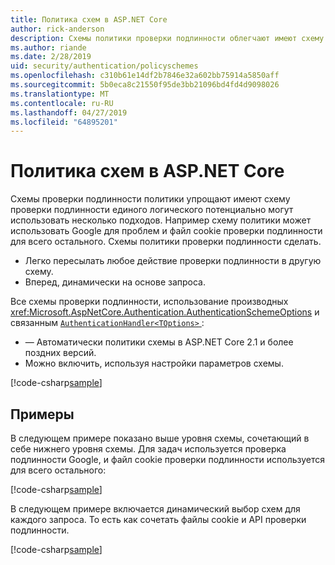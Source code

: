 ```yaml
---
title: Политика схем в ASP.NET Core
author: rick-anderson
description: Схемы политики проверки подлинности облегчают имеют схему проверки подлинности единого логического
ms.author: riande
ms.date: 2/28/2019
uid: security/authentication/policyschemes
ms.openlocfilehash: c310b61e14df2b7846e32a602bb75914a5850aff
ms.sourcegitcommit: 5b0eca8c21550f95de3bb21096bd4fd4d9098026
ms.translationtype: MT
ms.contentlocale: ru-RU
ms.lasthandoff: 04/27/2019
ms.locfileid: "64895201"
---
```

# <a name="policy-schemes-in-aspnet-core"></a>Политика схем в ASP.NET Core

Схемы проверки подлинности политики упрощают имеют схему проверки подлинности единого логического потенциально могут использовать несколько подходов. Например схему политики может использовать Google для проблем и файл cookie проверки подлинности для всего остального. Схемы политики проверки подлинности сделать.

* Легко пересылать любое действие проверки подлинности в другую схему.
* Вперед, динамически на основе запроса.

Все схемы проверки подлинности, использование производных <xref:Microsoft.AspNetCore.Authentication.AuthenticationSchemeOptions> и связанным [ `AuthenticationHandler<TOptions>` ](/dotnet/api/microsoft.aspnetcore.authentication.authenticationhandler-1):

* — Автоматически политики схемы в ASP.NET Core 2.1 и более поздних версий.
* Можно включить, используя настройки параметров схемы.

[!code-csharp[sample](policyschemes/samples/AuthenticationSchemeOptions.cs?name=snippet)]

## <a name="examples"></a>Примеры

В следующем примере показано выше уровня схемы, сочетающий в себе нижнего уровня схемы. Для задач используется проверка подлинности Google, и файл cookie проверки подлинности используется для всего остального:

[!code-csharp[sample](policyschemes/samples/Startup.cs?name=snippet1)]

В следующем примере включается динамический выбор схем для каждого запроса. То есть как сочетать файлы cookie и API проверки подлинности.

 <!-- REVIEW, missing If set in public Func<HttpContext, string> ForwardDefaultSelector -->

[!code-csharp[sample](policyschemes/samples/Startup.cs?name=snippet2)]
